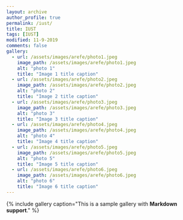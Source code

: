 ```yaml
---
layout: archive
author_profile: true
permalink: /iust/
title: IUST
tags: [IUST]
modified: 11-9-2019
comments: false
gallery:
  - url: /assets/images/arefe/photo1.jpeg
    image_path: /assets/images/arefe/photo1.jpeg
    alt: "photo 1"
    title: "Image 1 title caption"
  - url: /assets/images/arefe/photo2.jpeg
    image_path: /assets/images/arefe/photo2.jpeg
    alt: "photo 2"
    title: "Image 2 title caption"
  - url: /assets/images/arefe/photo3.jpeg
    image_path: /assets/images/arefe/photo3.jpeg
    alt: "photo 3"
    title: "Image 3 title caption"  
  - url: /assets/images/arefe/photo4.jpeg
    image_path: /assets/images/arefe/photo4.jpeg
    alt: "photo 4"
    title: "Image 4 title caption"
  - url: /assets/images/arefe/photo5.jpeg
    image_path: /assets/images/arefe/photo5.jpeg
    alt: "photo 5"
    title: "Image 5 title caption"    
  - url: /assets/images/arefe/photo6.jpeg
    image_path: /assets/images/arefe/photo6.jpeg
    alt: "photo 6"
    title: "Image 6 title caption"
---
```


{% include gallery caption="This is a sample gallery with **Markdown support**." %}


